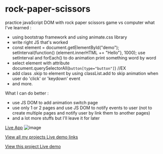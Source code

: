 # rock-paper-scissors

practice javaScript DOM with rock paper scissors game vs computer
what I've learned :

- using bootstrap framework and using animate.css library
- write right JS that's worked
- const element = document.getElementById("demo");
  setInterval(function() {element.innerHTML += "Hello"}, 1000);
  use setInterval and forEach() to do animation print something word by word
- select element with attribute document.querySelectorAll(`button[type="button"]`) //EX
- add class .skip to element by using classList.add to skip animation when user do 'click' or 'keydown' event
- and more.

What I can do better :

- use JS DOM to add animation switch page
- use only 1 or 2 pages and use JS DOM to notify events to user (not to create multiple pages and notify user by link them to another pages)
- and a lot more stuffs but I'll leave it for later

<a href="https://minhhoccode111.github.io/rock-paper-scissors/">Live App</a>
![image](https://user-images.githubusercontent.com/107298518/199640827-f27c5dc8-d686-470b-bac1-6150a25a4322.png)

[View all my projects Live demo links](https://minhhoccode111.github.io/allProjectssLiveDemo/)

[View this project Live demo](https://minhhoccode111.github.io/rockPaperScissorsGameTOP/)
